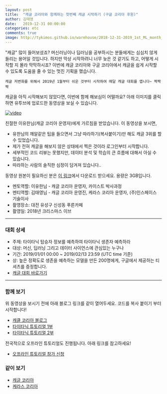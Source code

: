 ```yaml
---
layout: post
title:  "캐글 코리아와 함께하는 첫번째 캐글 시작하기 (구글 코리아 후원)"
author: 김태영
date:   2019-12-31 00:00:00
categories: etc
comments: true
image: http://tykimos.github.io/warehouse/2018-12-31-2019_1st_ML_month_with_KaKR_title.png
---
```


"캐글" 많이 들어보셨죠? 머신러닝이나 딥러닝을 공부하시는 분들에게는 심심치 않게 들리는 용어일 것입니다. 하지만 막상 시작하려니 너무 늦은 것 같기도 하고, 어떻게 시작할 지 몰라 막막하시죠? 이번에 캐글 코리아와 구글 코리아에서 캐글을 쉽게 시작할 수 있도록 도움을 줄 수 있는 멋진 기획을 했습니다. 

    캐글 저변화를 위해서 2019년 1월부터 쉬운 것부터 시작하여 매달 캐글 대회를 엽니다~ 짝짝짝

캐글을 아직 시작해보지 않았다면, 이번에 함께 해보심이 어떨까요? 아래 이미지를 클릭하면 유투브에 업로드한 동영상을 보실 수 있습니다. 

[![video](http://tykimos.github.io/warehouse/2018-12-31-2019_1st_ML_month_with_KaKR_title.png)](https://www.youtube.com/watch?v=Eh2hfygb5OE)

친절한 이유한님(캐글 코리아 운영자)에게 가르침을 받았습니다. 이 동영상을 보시면,

* 유한님의 깨알같은 팁을 들으면서 그냥 따라하기(복사붙이기)만 해도 캐글 3위를 할 수 있었습니다.
* 제가 전혀 캐글을 해보지 않은 상태에서 찍은 것이라 로그인부터 시작합니다. 
* 세부적인 코드 리뷰는 못했지만, 데이터 분석 및 학습의 큰 흐름에 대해서 아실 수 있습니다. 
* 따라하는 사람의 솔직한 심정이 담겨져 있습니다..

동영상 원본이 필요하신 분은 [이 링크](https://drive.google.com/open?id=1gJc2RznScdslC3VlV8kl1mNx6p7JT2vB)에서 다운로드 받으세요. 용량은 3GB입니다. 

* 멘토역할: 이유한님 - 캐글 코리아 운영자, 카이스트 박사과정
* 멘티역할: 김태영님 - 캐글 코리아 운영진, 케라스 코리아 운영자, (주)인스페이스 기술이사
* 촬영장소: 대전 유성구 신성동 푸른카페
* 촬영일: 2018년 크리스마스 이브

---
### 대회 상세

* 주제: 타이타닉 탑승자 정보를 예측하여 타이타닉 생존자 예측하라
* 대상: 머신, 딥러닝 그리고 데이터 사이언스에 관심있는 누구나
* 기간: 2019/01/01 00:00 ~ 2019/02/13 23:59 (UTC time 기준)
* 상: 높은 정확도로 생존을 예측하는 모델을 만든 200명에게, 구글에서 제공하는 티셔츠를 증정합니다.
* [캐글 대회 바로가기](https://www.kaggle.com/c/2019-1st-ml-month-with-kakr)

---
### 함께 보기

위 동영상을 보시기 전에 아래 블로그 링크를 같이 열어두세요. 코드를 복사 붙이기 부터 시작합니다!

* [캐클 코리아 블로그](http://kaggle-kr.tistory.com)
* [타이타닉 튜토리얼 1부](http://kaggle-kr.tistory.com/17?category=821486)
* [타이타닉 튜토리얼 2부](http://kaggle-kr.tistory.com/18?category=821486)
    
전국적으로 오프라인 튜토리얼도 진행됩니다. 아래 링크를 참고하세요!

* [오프라인 튜토리얼 참가 신청](https://docs.google.com/forms/d/e/1FAIpQLScO5MXECnvMlEpSvXLuYuuoq1i8J5PM6cmFaMfPKcvfk_96qw/viewform)

### 같이 보기

* [캐글 코리아](https://www.facebook.com/groups/KaggleKoreaOpenGroup/)
* [케라스 코리아](https://www.facebook.com/groups/KerasKorea/)
